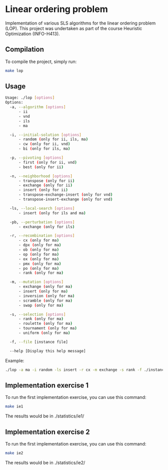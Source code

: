 # Linear ordering problem
Implementation of various SLS algorithms for the linear ordering problem (LOP). This project was undertaken as part of the course Heuristic Optimization (INFO-H413).

## Compilation

To compile the project, simply run:

```bash
make lop
```

## Usage

```bash
Usage: ./lop [options]
Options:
  -a, --algorithm [options]
      - ii
      - vnd
      - ils
      - ma

  -i, --initial-solution [options]
      - random (only for ii, ils, ma)
      - cw (only for ii, vnd)
      - bi (only for ils, ma)

  -p, --pivoting [options]
      - first (only for ii, vnd)
      - best (only for ii)

  -n, --neighborhood [options]
      - transpose (only for ii)
      - exchange (only for ii)
      - insert (only for ii)
      - transpose-exchange-insert (only for vnd)
      - transpose-insert-exchange (only for vnd)

  -ls, --local-search [options]
      - insert (only for ils and ma)

  -pb, --perturbation [options]
      - exchange (only for ils)

  -r, --recombination [options]
      - cx (only for ma)
      - dpx (only for ma)
      - ob (only for ma)
      - op (only for ma)
      - ox (only for ma)
      - pmx (only for ma)
      - po (only for ma)
      - rank (only for ma)

  -m, --mutation [options]
      - exchange (only for ma)
      - insert (only for ma)
      - inversion (only for ma)
      - scramble (only for ma)
      - swap (only for ma)

  -s, --selection [options]
      - rank (only for ma)
      - roulette (only for ma)
      - tournament (only for ma)
      - uniform (only for ma)

  -f, --file [instance file]

  --help [Display this help message]

```

Example:

```bash
./lop -a ma -i random -ls insert -r cx -m exchange -s rank -f ./instances/N-tiw56r72_150
```

## Implementation exercise 1

To run the first implementation exercise, you can use this command:

```bash
make ie1
```

The results would be in ./statistics/ie1/

## Implementation exercise 2

To run the first implementation exercise, you can use this command:

```bash
make ie2
```

The results would be in ./statistics/ie2/
